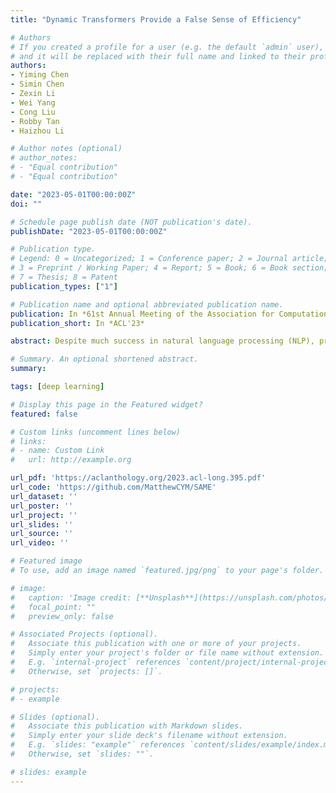 ```yaml
---
title: "Dynamic Transformers Provide a False Sense of Efficiency"

# Authors
# If you created a profile for a user (e.g. the default `admin` user), write the username (folder name) here
# and it will be replaced with their full name and linked to their profile.
authors:
- Yiming Chen
- Simin Chen
- Zexin Li
- Wei Yang
- Cong Liu
- Robby Tan
- Haizhou Li

# Author notes (optional)
# author_notes:
# - "Equal contribution"
# - "Equal contribution"

date: "2023-05-01T00:00:00Z"
doi: ""

# Schedule page publish date (NOT publication's date).
publishDate: "2023-05-01T00:00:00Z"

# Publication type.
# Legend: 0 = Uncategorized; 1 = Conference paper; 2 = Journal article;
# 3 = Preprint / Working Paper; 4 = Report; 5 = Book; 6 = Book section;
# 7 = Thesis; 8 = Patent
publication_types: ["1"]

# Publication name and optional abbreviated publication name.
publication: In *61st Annual Meeting of the Association for Computational Linguistics*
publication_short: In *ACL'23*

abstract: Despite much success in natural language processing (NLP), pre-trained language models typically lead to  a high computational cost during inference. Multi-exit is a mainstream approach to address this issue by making a trade-off between efficiency and accuracy, where the saving of computation comes from an early exit. However, whether such saving from early-exiting is robust remains unknown. Motivated by this, we first show that directly adapting existing adversarial attack approaches targeting model accuracy cannot significantly reduce inference efficiency. To this end, we propose a simple yet effective attacking framework, SAME, a novel slowdown attack framework on multi-exit models, which is specially tailored to reduce the efficiency of the multi-exit models. By leveraging the multi-exit models' design characteristics, we utilize all internal predictions to guide the adversarial sample generation instead of merely considering the final prediction. Experiments on the GLUE benchmark show that SAME can effectively diminish the efficiency gain of various multi-exit models by 80\% on average, convincingly validating its effectiveness and generalization ability.

# Summary. An optional shortened abstract.
summary:

tags: [deep learning]

# Display this page in the Featured widget?
featured: false

# Custom links (uncomment lines below)
# links:
# - name: Custom Link
#   url: http://example.org

url_pdf: 'https://aclanthology.org/2023.acl-long.395.pdf'
url_code: 'https://github.com/MatthewCYM/SAME'
url_dataset: ''
url_poster: ''
url_project: ''
url_slides: ''
url_source: ''
url_video: ''

# Featured image
# To use, add an image named `featured.jpg/png` to your page's folder.

# image:
#   caption: 'Image credit: [**Unsplash**](https://unsplash.com/photos/pLCdAaMFLTE)'
#   focal_point: ""
#   preview_only: false

# Associated Projects (optional).
#   Associate this publication with one or more of your projects.
#   Simply enter your project's folder or file name without extension.
#   E.g. `internal-project` references `content/project/internal-project/index.md`.
#   Otherwise, set `projects: []`.

# projects:
# - example

# Slides (optional).
#   Associate this publication with Markdown slides.
#   Simply enter your slide deck's filename without extension.
#   E.g. `slides: "example"` references `content/slides/example/index.md`.
#   Otherwise, set `slides: ""`.

# slides: example
---
```

<!--
{{% callout note %}}
Click the *Cite* button above to demo the feature to enable visitors to import publication metadata into their reference management software.
{{% /callout %}}

{{% callout note %}}
Create your slides in Markdown - click the *Slides* button to check out the example.
{{% /callout %}}

Supplementary notes can be added here, including [code, math, and images](https://wowchemy.com/docs/writing-markdown-latex/). -->
